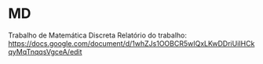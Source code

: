 # MD
Trabalho de Matemática Discreta
Relatório do trabalho: https://docs.google.com/document/d/1whZJs1OOBCR5wIQxLKwDDriUiIHCkqyMqTnqqsVgceA/edit
